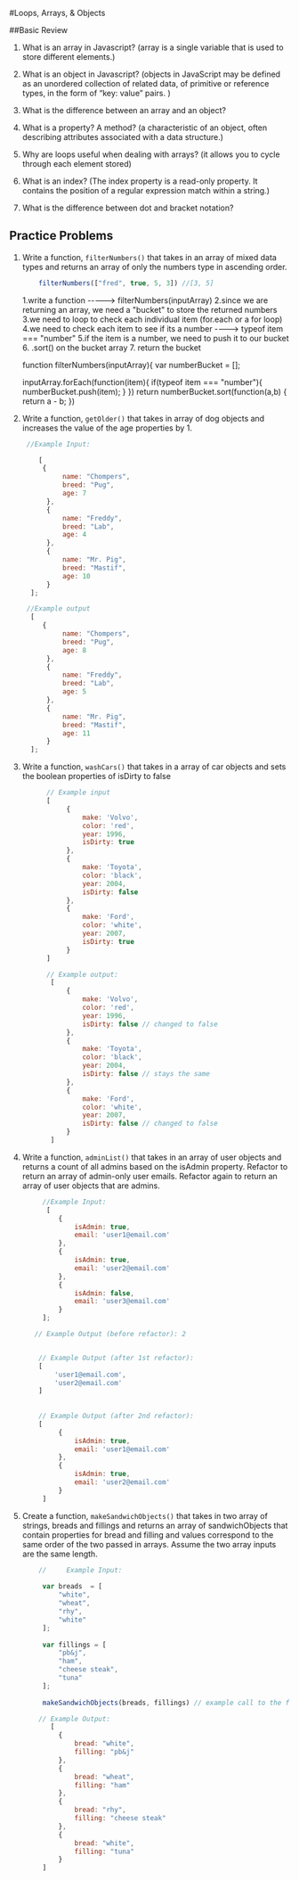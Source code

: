#Loops, Arrays, & Objects

##Basic Review

1. What is an array in Javascript?
(array is a single variable that is used to store different elements.)
2. What is an object in Javascript?
(objects in JavaScript may be defined as an unordered collection of related data, of primitive or reference types, in the form of “key: value” pairs. )
3. What is the difference between an array and an object?

4. What is a property? A method?
(a characteristic of an object, often describing attributes associated with a data structure.)
5. Why are loops useful when dealing with arrays?
(it allows you to cycle through each element stored)
6. What is an index?
(The index property is a read-only property. It contains the position of a regular expression match within a string.)
7. What is the difference between dot and bracket notation?


## Practice Problems
1.  Write a function, `filterNumbers()` that takes in an array of mixed data types and returns an array of only the numbers type in ascending order.

    ```js
        filterNumbers(["fred", true, 5, 3]) //[3, 5]
    ```
        
      1.write a function -----> filterNumbers(inputArray)
      2.since we are returning an array, we need a "bucket" to store the returned numbers 
      3.we need to loop to check each individual item (for.each or a for loop)
      4.we need to check each item to see if its a number ----> typeof item === "number"
      5.if the item is a number, we need to push it to our bucket
      6. .sort() on the bucket array
      7. return the bucket
      
      function filterNumbers(inputArray){
      var numberBucket = [];
      
      inputArray.forEach(function(item){
        if(typeof item === "number"){
        numberBucket.push(item);
        }
      })
     return  numberBucket.sort(function(a,b) {
     return a - b;
     })
2. Write a function, `getOlder()` that takes in array of dog objects and increases the value of the age properties by 1.

   ```js
    //Example Input:
   
       [
        {   
             name: "Chompers",
             breed: "Pug",
             age: 7
         },
         {
             name: "Freddy",
             breed: "Lab",
             age: 4
         },
         {
             name: "Mr. Pig",
             breed: "Mastif",
             age: 10
         }
     ];
   ```
   ```js
    //Example output
     [
        {
             name: "Chompers",
             breed: "Pug",
             age: 8
         },
         {
             name: "Freddy",
             breed: "Lab",
             age: 5
         },
         {
             name: "Mr. Pig",
             breed: "Mastif",
             age: 11
         }
     ];
   ```
     
3. Write a function, `washCars()` that takes in a array of car objects and sets the boolean properties of isDirty to false

      ```js
            // Example input
            [
                 {
                     make: 'Volvo',
                     color: 'red',
                     year: 1996,
                     isDirty: true
                 },
                 {
                     make: 'Toyota',
                     color: 'black',
                     year: 2004,
                     isDirty: false
                 },
                 {
                     make: 'Ford',
                     color: 'white',
                     year: 2007,
                     isDirty: true
                 }
            ]
      ```
            
      ```js  
            // Example output:
             [
                 {
                     make: 'Volvo',
                     color: 'red',
                     year: 1996,
                     isDirty: false // changed to false
                 },
                 {
                     make: 'Toyota',
                     color: 'black',
                     year: 2004,
                     isDirty: false // stays the same
                 },
                 {
                     make: 'Ford',
                     color: 'white',
                     year: 2007,
                     isDirty: false // changed to false
                 }
             ]
    ```
       
4. Write a function, `adminList()` that takes in an array of user objects and returns a count of all admins based on the isAdmin property. Refactor to return an array of admin-only user emails. Refactor again to return an array of user objects that are admins.
    ```js
         //Example Input: 
          [
             {
                 isAdmin: true,
                 email: 'user1@email.com'
             },
             {
                 isAdmin: true,
                 email: 'user2@email.com'
             },
             {
                 isAdmin: false,
                 email: 'user3@email.com'
             }
         ];
    ```
    
    ```js
       // Example Output (before refactor): 2
 
 
        // Example Output (after 1st refactor): 
        [
            'user1@email.com',
            'user2@email.com'
        ]
        
     
        // Example Output (after 2nd refactor): 
        [
             {
                 isAdmin: true,
                 email: 'user1@email.com'
             },
             {
                 isAdmin: true,
                 email: 'user2@email.com'
             }
         ]

    ```

5. Create a function, `makeSandwichObjects()` that takes in two array of strings, breads and fillings and returns an array of sandwichObjects that contain properties for bread and filling and values correspond to the same order of the two passed in arrays. Assume the two array inputs are the same length.

    ```js
        //     Example Input:
        
         var breads  = [
             "white",
             "wheat",
             "rhy",
             "white"
         ];
        
         var fillings = [
             "pb&j",
             "ham",
             "cheese steak",
             "tuna"
         ];
        
         makeSandwichObjects(breads, fillings) // example call to the function 
    ```
    ```js
        // Example Output: 
           [
             {
                 bread: "white",
                 filling: "pb&j"
             },
             {
                 bread: "wheat",
                 filling: "ham"
             },
             {
                 bread: "rhy",
                 filling: "cheese steak"
             },
             {
                 bread: "white",
                 filling: "tuna"
             }
         ]

    ```

